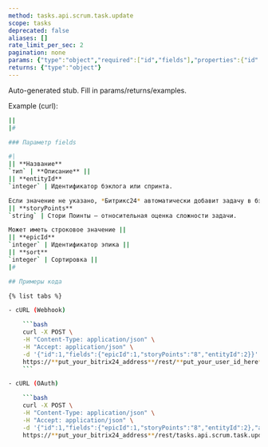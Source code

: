 ```yaml
---
method: tasks.api.scrum.task.update
scope: tasks
deprecated: false
aliases: []
rate_limit_per_sec: 2
pagination: none
params: {"type":"object","required":["id","fields"],"properties":{"id":{"type":"integer"},"fields":{"type":"object"}}}
returns: {"type":"object"}
---
```


Auto-generated stub. Fill in params/returns/examples.

Example (curl):

```bash
||
|#

### Параметр fields

#|
|| **Название**
`тип` | **Описание** ||
|| **entityId**
`integer` | Идентификатор бэклога или спринта.

Если значение не указано, *Битрикс24* автоматически добавит задачу в бэклог Скрама, если он существует ||
|| **storyPoints**
`string` | Стори Поинты — относительная оценка сложности задачи.

Может иметь строковое значение ||
|| **epicId**
`integer` | Идентификатор эпика ||
|| **sort**
`integer` | Сортировка ||
|#

## Примеры кода

{% list tabs %}

- cURL (Webhook)

    ```bash
    curl -X POST \
    -H "Content-Type: application/json" \
    -H "Accept: application/json" \
    -d '{"id":1,"fields":{"epicId":1,"storyPoints":"8","entityId":2}}' \
    https://**put_your_bitrix24_address**/rest/**put_your_user_id_here**/**put_your_webhook_here**/tasks.api.scrum.task.update
    ```

- cURL (OAuth)

    ```bash
    curl -X POST \
    -H "Content-Type: application/json" \
    -H "Accept: application/json" \
    -d '{"id":1,"fields":{"epicId":1,"storyPoints":"8","entityId":2},"auth":"**put_access_token_here**"}' \
    https://**put_your_bitrix24_address**/rest/tasks.api.scrum.task.update
```
